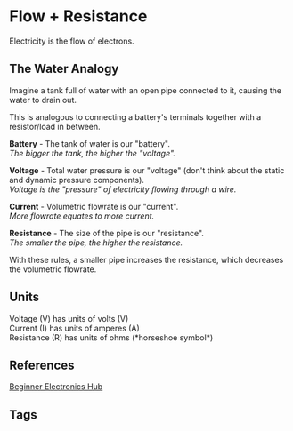 # Flow + Resistance

Electricity is the flow of electrons.  

## The Water Analogy   
Imagine a tank full of water with an open pipe connected to it, causing the water to drain out.  

This is analogous to connecting a battery's terminals together with a resistor/load in between.  

**Battery** - The tank of water is our "battery".  
*The bigger the tank, the higher the "voltage".*  

**Voltage** - Total water pressure is our "voltage" (don't think about the static and dynamic pressure components).   
*Voltage is the "pressure" of electricity flowing through a wire.*   

**Current** - Volumetric flowrate is our "current".  
*More flowrate equates to more current.*  

**Resistance** - The size of the pipe is our "resistance".  
*The smaller the pipe, the higher the resistance.*  

With these rules, a smaller pipe increases the resistance, which decreases the volumetric flowrate.  

## Units
Voltage (V) has units of volts (V)  
Current (I) has units of amperes (A)  
Resistance (R) has units of ohms (\*horseshoe symbol\*)  

## References
[Beginner Electronics Hub](../202305062158)

## Tags

